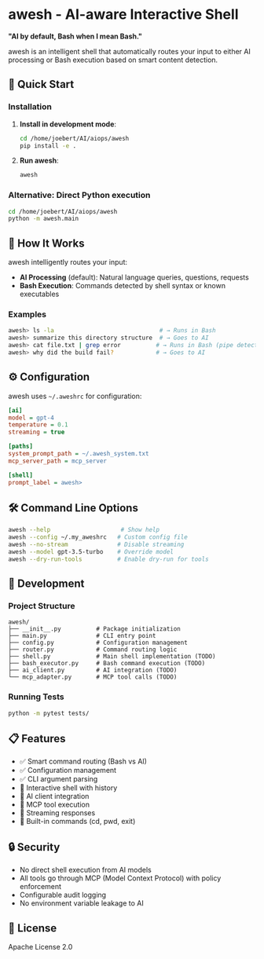 # awesh - AI-aware Interactive Shell

**"AI by default, Bash when I mean Bash."**

awesh is an intelligent shell that automatically routes your input to either AI processing or Bash execution based on smart content detection.

## 🚀 Quick Start

### Installation

1. **Install in development mode**:
   ```bash
   cd /home/joebert/AI/aiops/awesh
   pip install -e .
   ```

2. **Run awesh**:
   ```bash
   awesh
   ```

### Alternative: Direct Python execution
```bash
cd /home/joebert/AI/aiops/awesh
python -m awesh.main
```

## 🎯 How It Works

awesh intelligently routes your input:

- **AI Processing** (default): Natural language queries, questions, requests
- **Bash Execution**: Commands detected by shell syntax or known executables

### Examples

```bash
awesh> ls -la                              # → Runs in Bash
awesh> summarize this directory structure  # → Goes to AI
awesh> cat file.txt | grep error          # → Runs in Bash (pipe detected)
awesh> why did the build fail?            # → Goes to AI
```

## ⚙️ Configuration

awesh uses `~/.aweshrc` for configuration:

```ini
[ai]
model = gpt-4
temperature = 0.1
streaming = true

[paths]
system_prompt_path = ~/.awesh_system.txt
mcp_server_path = mcp_server

[shell]
prompt_label = awesh> 
```

## 🛠️ Command Line Options

```bash
awesh --help                    # Show help
awesh --config ~/.my_aweshrc   # Custom config file
awesh --no-stream              # Disable streaming
awesh --model gpt-3.5-turbo    # Override model
awesh --dry-run-tools          # Enable dry-run for tools
```

## 🔧 Development

### Project Structure
```
awesh/
├── __init__.py          # Package initialization
├── main.py              # CLI entry point
├── config.py            # Configuration management
├── router.py            # Command routing logic
├── shell.py             # Main shell implementation (TODO)
├── bash_executor.py     # Bash command execution (TODO)
├── ai_client.py         # AI integration (TODO)
└── mcp_adapter.py       # MCP tool calls (TODO)
```

### Running Tests
```bash
python -m pytest tests/
```

## 📋 Features

- ✅ Smart command routing (Bash vs AI)
- ✅ Configuration management
- ✅ CLI argument parsing
- 🚧 Interactive shell with history
- 🚧 AI client integration
- 🚧 MCP tool execution
- 🚧 Streaming responses
- 🚧 Built-in commands (cd, pwd, exit)

## 🔒 Security

- No direct shell execution from AI models
- All tools go through MCP (Model Context Protocol) with policy enforcement
- Configurable audit logging
- No environment variable leakage to AI

## 📄 License

Apache License 2.0
